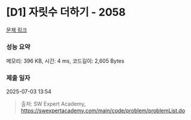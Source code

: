# [D1] 자릿수 더하기 - 2058 

[문제 링크](https://swexpertacademy.com/main/code/problem/problemDetail.do?contestProbId=AV5QPRjqA10DFAUq) 

### 성능 요약

메모리: 396 KB, 시간: 4 ms, 코드길이: 2,605 Bytes

### 제출 일자

2025-07-03 13:54



> 출처: SW Expert Academy, https://swexpertacademy.com/main/code/problem/problemList.do
